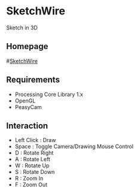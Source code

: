SketchWire
==========

Sketch in 3D


Homepage
-----

#[SketchWire](http://robincwillis.github.io/SketchWire/)

Requirements
-----
- Processing Core Library 1.x
- OpenGL
- PeasyCam


Interaction
-----
- Left Click : Draw
- Space : Toggle Camera/Drawing Mouse Control
- D : Rotate Right
- A : Rotate Left
- W : Rotate Up
- S : Rotate Down
- R : Zoom In
- F : Zoom Out
